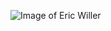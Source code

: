 ![Image of Eric Willer](https://scontent.fmkc1-1.fna.fbcdn.net/v/t1.0-1/p200x200/16997742_1417815818239671_9046799883865740947_n.jpg?_nc_cat=111&_nc_sid=dbb9e7&_nc_oc=AQlyqDpvdFgR8H90d18PSpUEk78Gl6ei5QVzBJ5G6PcazW0scQ8G5D-KBS9XMWzWA7k&_nc_ht=scontent.fmkc1-1.fna&_nc_tp=6&oh=de464125d5e26991745095c0b1864834&oe=5F00CF66)
